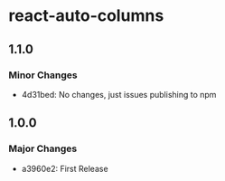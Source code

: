 # react-auto-columns

## 1.1.0

### Minor Changes

- 4d31bed: No changes, just issues publishing to npm

## 1.0.0

### Major Changes

- a3960e2: First Release
